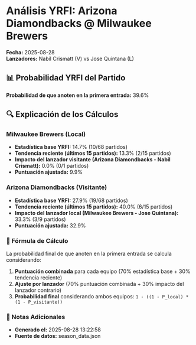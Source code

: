 # Análisis YRFI: Arizona Diamondbacks @ Milwaukee Brewers

**Fecha:** 2025-08-28  
**Lanzadores:** Nabil Crismatt (V) vs Jose Quintana (L)

## 📊 Probabilidad YRFI del Partido

**Probabilidad de que anoten en la primera entrada:** 39.6%

## 🔍 Explicación de los Cálculos

### Milwaukee Brewers (Local)
- **Estadística base YRFI:** 14.7% (10/68 partidos)
- **Tendencia reciente (últimos 15 partidos):** 13.3% (2/15 partidos)
- **Impacto del lanzador visitante (Arizona Diamondbacks - Nabil Crismatt):** 0.0% (0/1 partidos)
- **Puntuación ajustada:** 9.9%

### Arizona Diamondbacks (Visitante)
- **Estadística base YRFI:** 27.9% (19/68 partidos)
- **Tendencia reciente (últimos 15 partidos):** 40.0% (6/15 partidos)
- **Impacto del lanzador local (Milwaukee Brewers - Jose Quintana):** 33.3% (3/9 partidos)
- **Puntuación ajustada:** 32.9%

### 📝 Fórmula de Cálculo

La probabilidad final de que anoten en la primera entrada se calcula considerando:
1. **Puntuación combinada** para cada equipo (70% estadística base + 30% tendencia reciente)
2. **Ajuste por lanzador** (70% puntuación combinada + 30% impacto del lanzador contrario)
3. **Probabilidad final** considerando ambos equipos: `1 - ((1 - P_local) * (1 - P_visitante))`

### 📌 Notas Adicionales

- **Generado el:** 2025-08-28 13:22:58
- **Fuente de datos:** season_data.json
